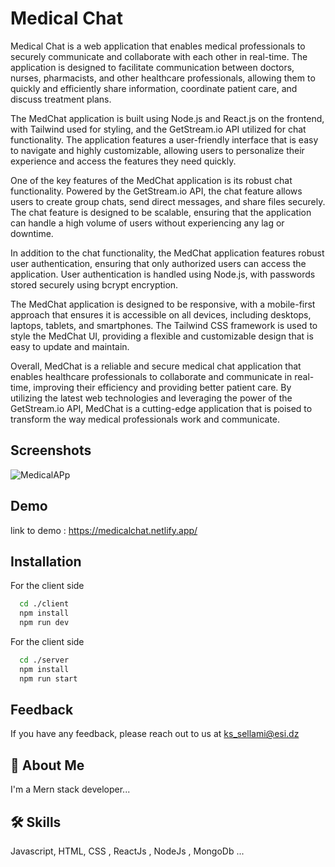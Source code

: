 
# Medical Chat

Medical Chat is a web application that enables medical professionals to securely communicate and collaborate with each other in real-time. The application is designed to facilitate communication between doctors, nurses, pharmacists, and other healthcare professionals, allowing them to quickly and efficiently share information, coordinate patient care, and discuss treatment plans.

The MedChat application is built using Node.js and React.js on the frontend, with Tailwind used for styling, and the GetStream.io API utilized for chat functionality. The application features a user-friendly interface that is easy to navigate and highly customizable, allowing users to personalize their experience and access the features they need quickly.

One of the key features of the MedChat application is its robust chat functionality. Powered by the GetStream.io API, the chat feature allows users to create group chats, send direct messages, and share files securely. The chat feature is designed to be scalable, ensuring that the application can handle a high volume of users without experiencing any lag or downtime.

In addition to the chat functionality, the MedChat application features robust user authentication, ensuring that only authorized users can access the application. User authentication is handled using Node.js, with passwords stored securely using bcrypt encryption.

The MedChat application is designed to be responsive, with a mobile-first approach that ensures it is accessible on all devices, including desktops, laptops, tablets, and smartphones. The Tailwind CSS framework is used to style the MedChat UI, providing a flexible and customizable design that is easy to update and maintain.

Overall, MedChat is a reliable and secure medical chat application that enables healthcare professionals to collaborate and communicate in real-time, improving their efficiency and providing better patient care. By utilizing the latest web technologies and leveraging the power of the GetStream.io API, MedChat is a cutting-edge application that is poised to transform the way medical professionals work and communicate.

## Screenshots


![MedicalAPp](https://user-images.githubusercontent.com/77940258/223231916-2e839ad1-73a2-4108-b1ae-0c2286ec26cf.png)

## Demo

link to demo : https://medicalchat.netlify.app/


## Installation

For the client side

```bash
  cd ./client
  npm install 
  npm run dev
```
For the client side

```bash
  cd ./server
  npm install 
  npm run start
```

## Feedback

If you have any feedback, please reach out to us at ks_sellami@esi.dz


## 🚀 About Me
I'm a Mern stack developer...


## 🛠 Skills
Javascript, HTML, CSS , ReactJs , NodeJs , MongoDb ...
